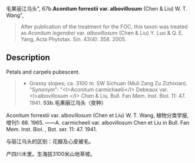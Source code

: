 毛果丽江乌头",
67b.**Aconitum forrestii var. albovillosum** (Chen & Liu) W. T. Wang",

> After publication of the treatment for the FOC, this taxon was treated as *Aconitum legendrei* var. *albovillosum* (Chen &amp; Liu) Y. Luo &amp; Q. E. Yang, Acta Phytotax. Sin. 43(4): 358. 2005.

## Description
Petals and carpels pubescent.

> * Grassy slopes; ca. 3100 m. SW Sichuan (Muli Zang Zu Zizhixian).
  "Synonym": "&lt;I&gt;Aconitum carmichaelii&lt;/I&gt; Debeaux var. &lt;I&gt;albovillosum &lt;/I&gt; Chen &amp; Liu, Bull. Fan Mem. Inst. Biol. 11: 47. 1941.
**53b.毛果丽江乌头（变种）**

Aconitum forrestii var. albovillosum (Chen et Liu) W. T. Wang, 植物分类学报, 增刊1: 68. 1965. ——A. carmicheeli var. albovillosum Chen et Liu in Bull. Fan Mem. Inst. Biol. , Bot. ser. 11: 47. 1941.

与丽江乌头的区别：花瓣及心皮被毛。

产四川木里。生海拔3100米山地草坡。
